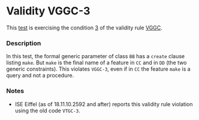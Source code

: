 # Validity VGGC-3

This [test](.) is exercising the condition [3](../Readme.md) of the validity rule [VGGC](../../vggc/Readme.md).

### Description

In this test, the formal generic parameter of class `BB` has a `create` clause listing `make`. But `make` is the final name of a feature in `CC` and in `DD` (the two generic constraints). This violates `VGGC-3`, even if in `CC` the feature `make` is a query and not a procedure.

### Notes

* ISE Eiffel (as of 18.11.10.2592 and after) reports this validity rule violation using the old code `VTGC-3`.

